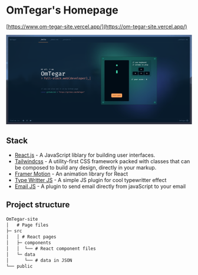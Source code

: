 # OmTegar's Homepage

[https://www.om-tegar-site.vercel.app/](https://om-tegar-site.vercel.app/)
<!-- https://react-icons.github.io/react-icons/ -->

![OmTegar](/thumbnail.png)

## Stack

- [React.js](https://reactjs.org/) - A JavaScript liblary for building user interfaces.
- [Tailwindcss](https://tailwindcss.com) - A utility-first CSS framework packed with classes that can be composed to build any design, directly in your markup.
- [Framer Motion](https://www.framer.com/motion/) - An animation library for React
- [Type Writter JS](https://github.com/tameemsafi/typewriterjs) - A simple JS plugin for cool typewritter effect
- [Email JS](https://www.emailjs.com/) - A plugin to send email directly from javaScript to your email

## Project structure

```
OmTegar-site
│   # Page files
├─ src
│   │ # React pages
│   ├─ components
│   │  └── # React component files
│   └─ data
│      └── # data in JSON
└── public
```
